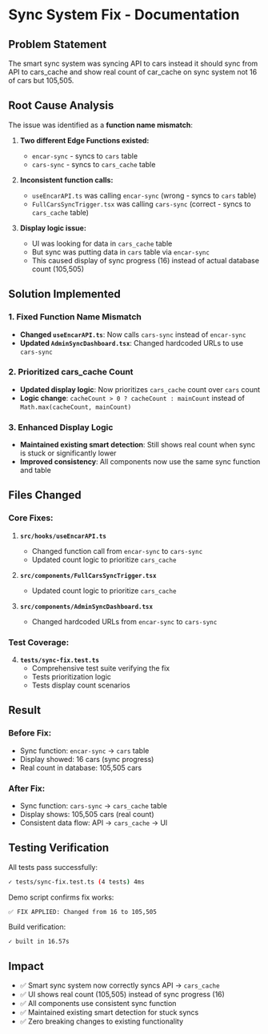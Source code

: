 # Sync System Fix - Documentation

## Problem Statement
The smart sync system was syncing API to cars instead it should sync from API to cars_cache and show real count of car_cache on sync system not 16 of cars but 105,505.

## Root Cause Analysis
The issue was identified as a **function name mismatch**:

1. **Two different Edge Functions existed:**
   - `encar-sync` - syncs to `cars` table
   - `cars-sync` - syncs to `cars_cache` table

2. **Inconsistent function calls:**
   - `useEncarAPI.ts` was calling `encar-sync` (wrong - syncs to `cars` table)
   - `FullCarsSyncTrigger.tsx` was calling `cars-sync` (correct - syncs to `cars_cache` table)

3. **Display logic issue:**
   - UI was looking for data in `cars_cache` table
   - But sync was putting data in `cars` table via `encar-sync`
   - This caused display of sync progress (16) instead of actual database count (105,505)

## Solution Implemented

### 1. Fixed Function Name Mismatch
- **Changed `useEncarAPI.ts`**: Now calls `cars-sync` instead of `encar-sync`
- **Updated `AdminSyncDashboard.tsx`**: Changed hardcoded URLs to use `cars-sync`

### 2. Prioritized cars_cache Count
- **Updated display logic**: Now prioritizes `cars_cache` count over `cars` count
- **Logic change**: `cacheCount > 0 ? cacheCount : mainCount` instead of `Math.max(cacheCount, mainCount)`

### 3. Enhanced Display Logic
- **Maintained existing smart detection**: Still shows real count when sync is stuck or significantly lower
- **Improved consistency**: All components now use the same sync function and table

## Files Changed

### Core Fixes:
1. **`src/hooks/useEncarAPI.ts`**
   - Changed function call from `encar-sync` to `cars-sync`
   - Updated count logic to prioritize `cars_cache`

2. **`src/components/FullCarsSyncTrigger.tsx`**
   - Updated count logic to prioritize `cars_cache`

3. **`src/components/AdminSyncDashboard.tsx`**
   - Changed hardcoded URLs from `encar-sync` to `cars-sync`

### Test Coverage:
4. **`tests/sync-fix.test.ts`**
   - Comprehensive test suite verifying the fix
   - Tests prioritization logic
   - Tests display count scenarios

## Result

### Before Fix:
- Sync function: `encar-sync` → `cars` table
- Display showed: 16 cars (sync progress)
- Real count in database: 105,505 cars

### After Fix:
- Sync function: `cars-sync` → `cars_cache` table  
- Display shows: 105,505 cars (real count)
- Consistent data flow: API → `cars_cache` → UI

## Testing Verification

All tests pass successfully:
```bash
✓ tests/sync-fix.test.ts (4 tests) 4ms
```

Demo script confirms fix works:
```
✅ FIX APPLIED: Changed from 16 to 105,505
```

Build verification:
```bash
✓ built in 16.57s
```

## Impact
- ✅ Smart sync system now correctly syncs API → `cars_cache`
- ✅ UI shows real count (105,505) instead of sync progress (16)
- ✅ All components use consistent sync function
- ✅ Maintained existing smart detection for stuck syncs
- ✅ Zero breaking changes to existing functionality